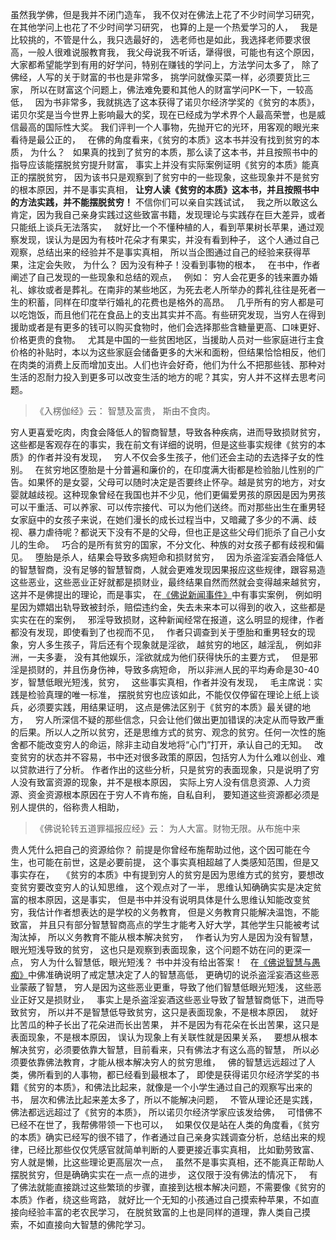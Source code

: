 虽然我学佛，但是我并不闭门造车，
我不仅对在佛法上花了不少时间学习研究，在其他学问上也花了不少时间学习研究，
也算的上是一个热爱学习的人，
 &nbsp;
我是比较挑的，不管是什么，我只选最好的，
选老师也是如此，我选择老师要求很高，一般人很难说服教育我，
我父母说我不听话，犟得很，可能也有这个原因，
 &nbsp;
大家都希望能学到有用的好学问，特别在赚钱的学问上，方法学问太多了，
除了佛经，人写的关于财富的书也是非常多，
挑学问就像买菜一样，必须要货比三家，
所以在财富这个问题上，佛法难免要和其他人的财富学问PK一下，一较高低，
 &nbsp;
因为书非常多，我就挑选了这本获得了诺贝尔经济学奖的《贫穷的本质》，
诺贝尔奖是当今世界上影响最大的奖，现在已经成为学术界个人最高荣誉，也是威信最高的国际性大奖。
我们评判一个人事物，先抛开它的光环，用客观的眼光来看待是最公正的，
 &nbsp;
在佛的角度看来，《贫穷的本质》这本书并没有找到贫穷的本质，
为什么？
 &nbsp;
如果真的找到了贫穷的本质，那么读了这本书，并且按照书中的指导应该能摆脱贫穷提升财富，
事实上并没有实际案例证明《贫穷的本质》能真正的摆脱贫穷，
因为该书只是观察到了贫穷中的一些现象，这些现象并不是贫穷的根本原因，并不是事实真相，
**让穷人读《贫穷的本质》这本书，并且按照书中的方法实践，并不能摆脱贫穷！**
不信你们可以亲自实践试试，
 &nbsp;
我之所以敢这么肯定，因为我自己亲身实践过这些致富书籍，发现理论与实践存在巨大差异，或者只能纸上谈兵无法落实，
 &nbsp;
就好比一个不懂种植的人，看到苹果树长苹果，通过观察发现，误认为是因为有枝叶花朵才有果实，并没有看到种子，
这个人通过自己观察，总结出来的经验并不是事实真相，
所以当企图通过自己的经验来获得苹果，注定会失败，
为什么？
因为没有种子！没看到事物的根本，
 &nbsp;
在书中，作者阐述了自己发现的一些现象和总结的观点，
 &nbsp;
例如：
穷人会花更多的钱来置办婚礼、嫁妆或者是葬礼。在南非的某些地区，为死去老人所举办的葬礼往往是死者一生的积蓄，同样在印度举行婚礼的花费也是格外的高昂。
 &nbsp;
几乎所有的穷人都是可以吃饱饭，而且他们花在食品上的支出其实并不高。有些研究发现，当穷人在得到援助或者是有更多的钱可以购买食物时，他们会选择那些含糖量更高、口味更好、价格更贵的食物。
 &nbsp;
尤其是中国的一些贫困地区，当援助人员对一些家庭进行主食价格的补贴时，本以为这些家庭会储备更多的大米和面粉，但结果恰恰相反，他们在肉类的消费上反而增加支出。人们也许会好奇，他们为什么不把那些钱、那种对生活的忍耐力投入到更多可以改变生活的地方的呢？其实，穷人并不这样去思考问题。

> 《入楞伽经》云： 
> 智慧及富贵， 斯由不食肉。

穷人更喜爱吃肉，肉食会降低人的智商智慧，导致各种疾病，进而导致损财贫穷，这些都是客观存在的事实，我在前文有详细的说明，但是这些事实规律《贫穷的本质》的作者并没有发现，
 &nbsp;
穷人不仅会多生孩子，他们还会主动的去选择子女的性别。
 &nbsp;
在贫穷地区堕胎是十分普遍和廉价的，在印度满大街都是检验胎儿性别的广告。如果怀的是女婴，父母可以随时决定是否要终止怀孕。越是贫穷的地方，对女婴就越歧视。这种现象曾经在我国也并不少见，他们更偏爱男孩的原因是因为男孩可以干重活、可以养家、可以传宗接代、可以为他们送终。而对那些出生在重男轻女家庭中的女孩子来说，在她们漫长的成长过程当中，又暗藏了多少的不满、歧视、暴力虐待呢？都说天下没有不是的父母，但也正是这些父母们扼杀了自己小女儿的生命。
 &nbsp;
巧合的是所有贫穷的国家，不分文化、种族的对女孩子都有歧视和偏见。
 &nbsp;
堕胎是杀人，结果会导致多病短命和损财贫穷，
 &nbsp;
因为杀盗淫妄酒会降低人的智慧智商，没有足够的智慧智商，人就会更难发现因果报应这些规律，跟容易造这些恶业，这些恶业正好就都是损财业，最终结果自然而然就会变得越来越贫穷，
这并不是佛提出的理论，而是事实，
在[《佛说新闻事件》](https://7qrbxke2v5.k.topthink.com/@ln2qd8jrdg/mulu.html)中有事实案例，
例如明星因为嫖娼出轨导致被封杀，赔偿违约金，失去未来本可以得到的收入，这些都是实实在在的案例，
 &nbsp;
邪淫导致损财，这种新闻经常在报道，这么明显的规律，作者都没有发现，即使看到了也视而不见，
&nbsp;
作者只调查到关于堕胎和重男轻女的现象，穷人多生孩子，背后还有个现象就是淫欲，
越贫穷的地区，越淫乱，
例如非洲，一夫多妻，
没有其他娱乐，淫欲就成为他们获得快乐的主要方式，
 &nbsp;
但是邪淫是损财的，并且伤身伤神，导致多病短命，
所以非洲人民的平均寿命是30-40岁，智慧低眼光短浅，贫穷，
 &nbsp;
这些事实真相，作者并没有发现，
 &nbsp;
毛主席说：实践是检验真理的唯一标准，
摆脱贫穷也应该如此，不能仅仅停留在理论上纸上谈兵，必须要实践，用结果证明，
这点是佛法区别于《贫穷的本质》最关键的地方，
 &nbsp;
穷人所深信不疑的那些信念，只会让他们做出更加错误的决定从而导致严重的后果。所以人之所以贫穷，还是思维方式的贫穷、观念的贫穷。任何一次性的施舍都不能改变穷人的命运，除非主动自发地将“心门”打开，承认自己的无知。
 &nbsp;
改变贫穷的状态并不容易，书中还对很多政策的原因，包括穷人为什么难以创业、难以贷款进行了分析。
作者作出的这些分析，只是贫穷的表面现象，只是说明了穷人没有致富资源的现象，并不是根本原因，
实际上穷人没有信息资源、人力资源、资金资源根本原因在于穷人不肯布施，自私自利，
要知道这些资源都必须是别人提供的，俗称贵人相助，

> 《佛说轮转五道罪福报应经》云：
> 为人大富。财物无限。从布施中来 

贵人凭什么把自己的资源给你？
前提是你曾经布施帮助过他，这个因可能在今生，也可能在前世，这是必要前提，
这个事实真相超越了人类感知范围，但是又事实存在，
 &nbsp;
《贫穷的本质》中有提到穷人的贫穷是因为思维方式的贫穷，要想改变贫穷要改变穷人的认知思维，
这个观点对了一半，
思维认知确确实实是决定贫富的根本原因，这是事实，
但是书中并没有说明具体是什么思维认知能改变贫穷，我估计作者想表达的是学校的义务教育，
但是义务教育只能解决温饱，不能致富，
并且只有部分智慧智商高点的学生才能考入好大学，其他学生只能被考试淘汰掉，
所以义务教育不能从根本解决贫穷，
 &nbsp;
作者认为穷人是因为没有智慧，眼光短浅导致的贫穷，
这也只是观察到表面现象，这个问题不妨在问的更深一点，
穷人为什么智慧低，眼光短浅？
书中并没有给出答案！
 &nbsp;
在[《佛说智慧与愚痴》](https://7qrbxke2v5.k.topthink.com/@4v2dwd4peo/mulu.html)中佛准确说明了戒定慧决定了人的智慧高低，
更确切的说杀盗淫妄酒这些恶业蒙蔽了智慧，
穷人是因为这些恶业更重，导致了他们智慧低眼光短浅，
这些恶业正好又是损财业，
 &nbsp;
事实上是杀盗淫妄酒这些恶业导致了智慧智商低下，进而导致贫穷，
所以并不是智慧低导致贫穷，这只是表面现象，不是根本原因，
 &nbsp;
就好比苦瓜的种子长出了花朵进而长出苦果，
并不是因为有花朵在长出苦果，这只是表面现象，不是根本原因，
误认为现象上有关联性就是因果关系，
 &nbsp;
要想从根本解决贫穷，必须要依靠大智慧，目前看来，只有佛法才有这么高的智慧，
所以必须要依靠佛法教育，才能从根本解决穷人的贫穷思维，
 &nbsp;
佛的智慧远远超过了人类，佛所看到的人事物，都已经看到最根本了，
即使是获得诺贝尔经济学奖的书籍《贫穷的本质》，和佛法比起来，就像是一个小学生通过自己的观察写出来的书，
层次和佛法比起来差太多了，所以不能解决问题，
 &nbsp;
不管从理论还是实践，佛法都远远超过了《贫穷的本质》，
所以诺贝尔经济学家应该发给佛，
 &nbsp;
可惜佛不已经不在世了，我帮佛带领一下也可以，
 &nbsp;
如果仅仅是站在人类的角度看，《贫穷的本质》确实已经写的很不错了，作者通过自己亲身实践调查分析，总结出来的规律，已经比那些仅仅凭感官就简单判断的人要更接近事实真相，
比如勤劳致富、穷人就是懒，比这些理论更高层次一点，
 &nbsp;
虽然不是事实真相，还不能真正帮助人摆脱贫穷，但是确确实实在一点一点的进步，
这仅限于没有佛法的情况下，
 &nbsp;
有了佛法就能直接跳过这些繁琐的步骤，直接到达根本解决问题，不需要像《贫穷的本质》作者，绕这些弯路，
就好比一个无知的小孩通过自己摸索种苹果，不如直接向经验丰富的老农民学习，
在脱贫致富的上也是同样的道理，靠人类自己摸索，不如直接向大智慧的佛陀学习。


